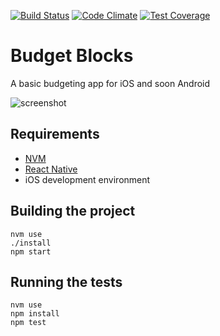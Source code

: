 [![Build Status](https://travis-ci.org/maximilianhurl/budget-blocks.svg?branch=master)](https://travis-ci.org/maximilianhurl/budget-blocks)
[![Code Climate](https://codeclimate.com/github/maximilianhurl/budget-blocks/badges/gpa.svg)](https://codeclimate.com/github/maximilianhurl/budget-blocks)
[![Test Coverage](https://codeclimate.com/github/maximilianhurl/budget-blocks/badges/coverage.svg)](https://codeclimate.com/github/maximilianhurl/budget-blocks/coverage)

# Budget Blocks

A basic budgeting app for iOS and soon Android

![screenshot](https://raw.githubusercontent.com/maximilianhurl/budget-blocks/master/assets/screenshot.png)

## Requirements

- [NVM](https://github.com/creationix/nvm)
- [React Native](https://facebook.github.io/react-native/docs/getting-started.html#conten)
- iOS development environment


## Building the project

    nvm use
    ./install
    npm start


## Running the tests

    nvm use
    npm install
    npm test
